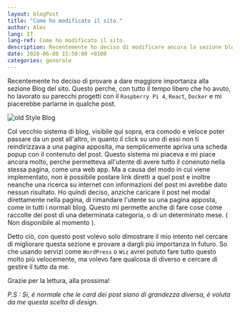 ```yaml
---
layout: blogPost
title: "Come ho modificato il sito."
author: Alex
lang: IT
lang-ref: Come ho modificato il sito.
description: Recentemente ho deciso di modificare ancora la sezione blog, nonchè diversi metadata dal sito, in modo da renderlo più semplice da trovare, mentre si naviga nel web.
date: 2020-06-08 15:50:00 +0100
categories: generale
---
```


Recentemente ho deciso di provare a dare maggiore importanza alla sezione Blog del sito.
Questo perche, con tutto il tempo libero che ho avuto, ho lavorato su parecchi progetti con il `Raspberry Pi 4`, `React`, `Docker` e mi piacerebbe parlarne in qualche post.

<img style="display: block; margin-left: auto; margin-right: auto;" src="https://s3.eu-central-1.amazonaws.com/rastercrow.me/images/posts/8-6-20/oldStylePost.gif" class="img-fluid" alt="old Style Blog" max-width="600" max-height="338" />

Col vecchio sistema di blog, visibile qui sopra, era comodo e veloce poter passare da un post all'altro, in quanto il click su uno di essi non ti reindirizzava a una pagina apposita, ma semplicemente apriva una scheda popup con il contenuto del post.
Questo sistema mi piaceva e mi piace ancora molto, perche permetteva all'utente di avere tutto il conenuto nella stessa pagina, come una web app.
Ma a causa del modo in cui viene implementato, non è possibile postare link diretti a quel post e inoltre neanche una ricerca su internet con informazioni del post mi avrebbe dato nessun risultato.
Ho quindi deciso, anziche caricare il post nel modal direttamente nella pagina, di rimandare l'utente su una pagina apposta, come in tutti i normali blog.
Questo mi permette anche di fare cose come raccolte dei post di una determinata categoria, o di un determinato mese. ( Non disponibile al momento ).

Detto ciò, con questo post volevo solo dimostrare il mio intento nel cercare di migliorare questa sezione e provare a dargli più importanza in futuro.
So che usando servizi come `WordPress` o `Wiz` avrei potuto fare tutto questo molto più velocemente, ma volevo fare qualcosa di diverso e cercare di gestire il tutto da me.

Grazie per la lettura, alla prossima!

_P.S : Si, é normale che le card dei post siano di grandezza diversa, è voluta da me questa scelta di design._

